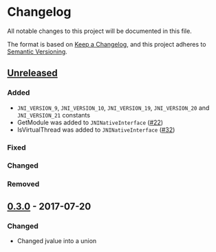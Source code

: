 # Changelog

All notable changes to this project will be documented in this file.

The format is based on [Keep a Changelog](https://keepachangelog.com/en/1.0.0/),
and this project adheres to [Semantic Versioning](https://semver.org/spec/v2.0.0.html).

## [Unreleased]

### Added

- `JNI_VERSION_9`, `JNI_VERSION_10`, `JNI_VERSION_19`, `JNI_VERSION_20` and `JNI_VERSION_21` constants
- GetModule was added to `JNINativeInterface` ([#22](https://github.com/jni-rs/jni-sys/pull/22))
- IsVirtualThread was added to `JNINativeInterface` ([#32](https://github.com/jni-rs/jni-sys/pull/32))

### Fixed


### Changed


### Removed


## [0.3.0] - 2017-07-20

### Changed

- Changed jvalue into a union

[unreleased]: https://github.com/jni-rs/jni-sys/compare/v0.3.0...HEAD
[0.3.0]: https://github.com/jni-rs/jni-sys/compare/v0.2.5...v0.3.0
